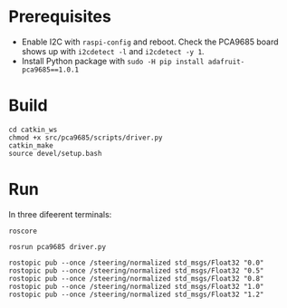 # Prerequisites

- Enable I2C with `raspi-config` and reboot. Check the PCA9685 board shows up with `i2cdetect -l` and `i2cdetect -y 1`.
- Install Python package with `sudo -H pip install adafruit-pca9685==1.0.1`

# Build

```
cd catkin_ws
chmod +x src/pca9685/scripts/driver.py
catkin_make
source devel/setup.bash
```

# Run

In three difeerent terminals:

```
roscore
```

```
rosrun pca9685 driver.py
```

```
rostopic pub --once /steering/normalized std_msgs/Float32 "0.0"
rostopic pub --once /steering/normalized std_msgs/Float32 "0.5"
rostopic pub --once /steering/normalized std_msgs/Float32 "0.8"
rostopic pub --once /steering/normalized std_msgs/Float32 "1.0"
rostopic pub --once /steering/normalized std_msgs/Float32 "1.2"
```
